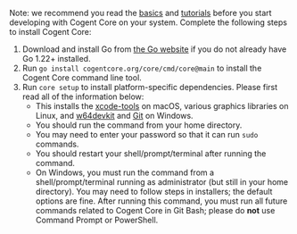 Note: we recommend you read the [basics](../basics) and [tutorials](../tutorials) before you start developing with Cogent Core on your system. Complete the following steps to install Cogent Core:

1. Download and install Go from [the Go website](https://go.dev/doc/install) if you do not already have Go 1.22+ installed.
2. Run `go install cogentcore.org/core/cmd/core@main` to install the Cogent Core command line tool.
3. Run `core setup` to install platform-specific dependencies. Please first read all of the information below:
    * This installs the [xcode-tools](https://mac.install.guide/commandlinetools/4) on macOS, various graphics libraries on Linux, and [w64devkit](https://github.com/skeeto/w64devkit) and [Git](https://git-scm.com/download/win) on Windows.
    * You should run the command from your home directory.
    * You may need to enter your password so that it can run `sudo` commands.
    * You should restart your shell/prompt/terminal after running the command.
    * On Windows, you must run the command from a shell/prompt/terminal running as administrator (but still in your home directory). You may need to follow steps in installers; the default options are fine. After running this command, you must run all future commands related to Cogent Core in Git Bash; please do **not** use Command Prompt or PowerShell.
